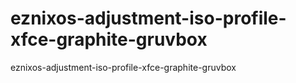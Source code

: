 # eznixos-adjustment-iso-profile-xfce-graphite-gruvbox
eznixos-adjustment-iso-profile-xfce-graphite-gruvbox
